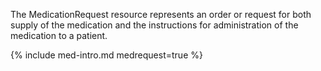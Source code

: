 The MedicationRequest resource represents an order or request for both supply of the medication and the instructions for administration of the medication to a patient. 

{% include med-intro.md medrequest=true %}